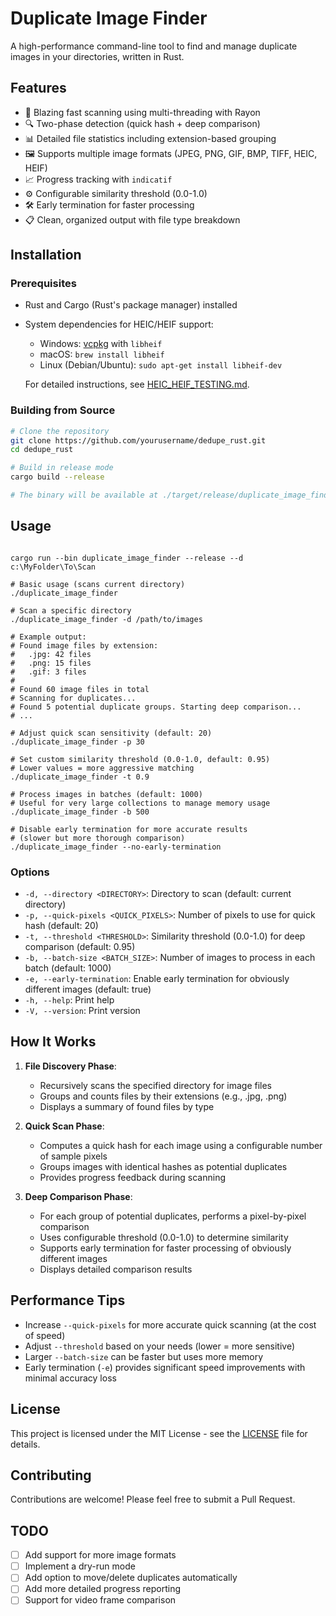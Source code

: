 # Duplicate Image Finder

A high-performance command-line tool to find and manage duplicate images in your directories, written in Rust.

## Features

- 🚀 Blazing fast scanning using multi-threading with Rayon
- 🔍 Two-phase detection (quick hash + deep comparison)
- 📊 Detailed file statistics including extension-based grouping
- 🖼️ Supports multiple image formats (JPEG, PNG, GIF, BMP, TIFF, HEIC, HEIF)
- 📈 Progress tracking with `indicatif`
- ⚙️ Configurable similarity threshold (0.0-1.0)
- 🛠️ Early termination for faster processing
- 📋 Clean, organized output with file type breakdown

## Installation

### Prerequisites
- Rust and Cargo (Rust's package manager) installed
- System dependencies for HEIC/HEIF support:
  - Windows: [vcpkg](https://vcpkg.io/) with `libheif`
  - macOS: `brew install libheif`
  - Linux (Debian/Ubuntu): `sudo apt-get install libheif-dev`

  For detailed instructions, see [HEIC_HEIF_TESTING.md](HEIC_HEIF_TESTING.md).

### Building from Source

```bash
# Clone the repository
git clone https://github.com/yourusername/dedupe_rust.git
cd dedupe_rust

# Build in release mode
cargo build --release

# The binary will be available at ./target/release/duplicate_image_finder
```

## Usage

```text

cargo run --bin duplicate_image_finder --release --d c:\MyFolder\To\Scan

# Basic usage (scans current directory)
./duplicate_image_finder

# Scan a specific directory
./duplicate_image_finder -d /path/to/images

# Example output:
# Found image files by extension:
#   .jpg: 42 files
#   .png: 15 files
#   .gif: 3 files
#
# Found 60 image files in total
# Scanning for duplicates...
# Found 5 potential duplicate groups. Starting deep comparison...
# ...

# Adjust quick scan sensitivity (default: 20)
./duplicate_image_finder -p 30

# Set custom similarity threshold (0.0-1.0, default: 0.95)
# Lower values = more aggressive matching
./duplicate_image_finder -t 0.9

# Process images in batches (default: 1000)
# Useful for very large collections to manage memory usage
./duplicate_image_finder -b 500

# Disable early termination for more accurate results
# (slower but more thorough comparison)
./duplicate_image_finder --no-early-termination
```

### Options

- `-d, --directory <DIRECTORY>`: Directory to scan (default: current directory)
- `-p, --quick-pixels <QUICK_PIXELS>`: Number of pixels to use for quick hash (default: 20)
- `-t, --threshold <THRESHOLD>`: Similarity threshold (0.0-1.0) for deep comparison (default: 0.95)
- `-b, --batch-size <BATCH_SIZE>`: Number of images to process in each batch (default: 1000)
- `-e, --early-termination`: Enable early termination for obviously different images (default: true)
- `-h, --help`: Print help
- `-V, --version`: Print version

## How It Works

1. **File Discovery Phase**:
   - Recursively scans the specified directory for image files
   - Groups and counts files by their extensions (e.g., .jpg, .png)
   - Displays a summary of found files by type

2. **Quick Scan Phase**:
   - Computes a quick hash for each image using a configurable number of sample pixels
   - Groups images with identical hashes as potential duplicates
   - Provides progress feedback during scanning

3. **Deep Comparison Phase**:
   - For each group of potential duplicates, performs a pixel-by-pixel comparison
   - Uses configurable threshold (0.0-1.0) to determine similarity
   - Supports early termination for faster processing of obviously different images
   - Displays detailed comparison results

## Performance Tips

- Increase `--quick-pixels` for more accurate quick scanning (at the cost of speed)
- Adjust `--threshold` based on your needs (lower = more sensitive)
- Larger `--batch-size` can be faster but uses more memory
- Early termination (`-e`) provides significant speed improvements with minimal accuracy loss

## License

This project is licensed under the MIT License - see the [LICENSE](LICENSE) file for details.

## Contributing

Contributions are welcome! Please feel free to submit a Pull Request.

## TODO

- [ ] Add support for more image formats
- [ ] Implement a dry-run mode
- [ ] Add option to move/delete duplicates automatically
- [ ] Add more detailed progress reporting
- [ ] Support for video frame comparison
